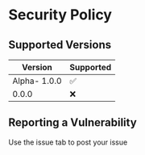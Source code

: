 # Security Policy

## Supported Versions

| Version | Supported          |
| ------- | ------------------ |
| Alpha- 1.0.0  | :white_check_mark: |
| 0.0.0   | :x:                |


## Reporting a Vulnerability

Use the issue tab to post your issue
